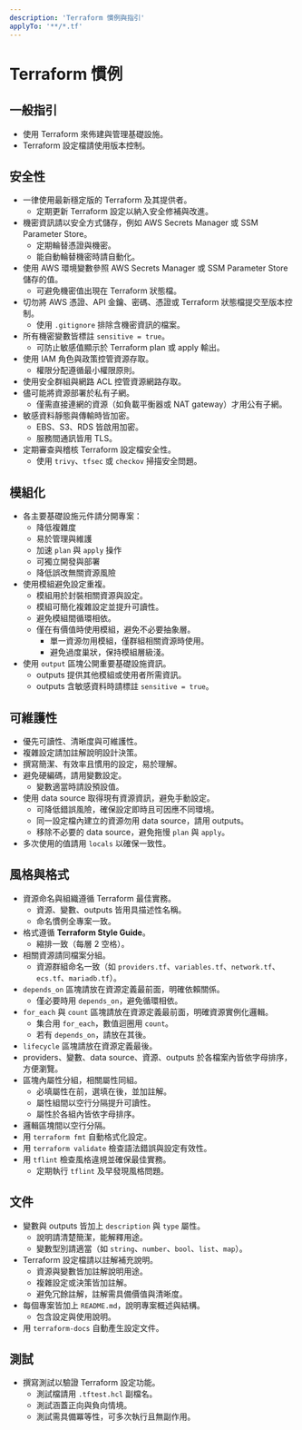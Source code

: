 ```yaml
---
description: 'Terraform 慣例與指引'
applyTo: '**/*.tf'
---
```


# Terraform 慣例

## 一般指引

- 使用 Terraform 來佈建與管理基礎設施。
- Terraform 設定檔請使用版本控制。

## 安全性

- 一律使用最新穩定版的 Terraform 及其提供者。
  - 定期更新 Terraform 設定以納入安全修補與改進。
- 機密資訊請以安全方式儲存，例如 AWS Secrets Manager 或 SSM Parameter Store。
  - 定期輪替憑證與機密。
  - 能自動輪替機密時請自動化。
- 使用 AWS 環境變數參照 AWS Secrets Manager 或 SSM Parameter Store 儲存的值。
  - 可避免機密值出現在 Terraform 狀態檔。
- 切勿將 AWS 憑證、API 金鑰、密碼、憑證或 Terraform 狀態檔提交至版本控制。
  - 使用 `.gitignore` 排除含機密資訊的檔案。
- 所有機密變數皆標註 `sensitive = true`。
  - 可防止敏感值顯示於 Terraform plan 或 apply 輸出。
- 使用 IAM 角色與政策控管資源存取。
  - 權限分配遵循最小權限原則。
- 使用安全群組與網路 ACL 控管資源網路存取。
- 儘可能將資源部署於私有子網。
  - 僅需直接連網的資源（如負載平衡器或 NAT gateway）才用公有子網。
- 敏感資料靜態與傳輸時皆加密。
  - EBS、S3、RDS 皆啟用加密。
  - 服務間通訊皆用 TLS。
- 定期審查與稽核 Terraform 設定檔安全性。
  - 使用 `trivy`、`tfsec` 或 `checkov` 掃描安全問題。

## 模組化

- 各主要基礎設施元件請分開專案：
  - 降低複雜度
  - 易於管理與維護
  - 加速 `plan` 與 `apply` 操作
  - 可獨立開發與部署
  - 降低誤改無關資源風險
- 使用模組避免設定重複。
  - 模組用於封裝相關資源與設定。
  - 模組可簡化複雜設定並提升可讀性。
  - 避免模組間循環相依。
  - 僅在有價值時使用模組，避免不必要抽象層。
    - 單一資源勿用模組，僅群組相關資源時使用。
    - 避免過度巢狀，保持模組層級淺。
- 使用 `output` 區塊公開重要基礎設施資訊。
  - outputs 提供其他模組或使用者所需資訊。
  - outputs 含敏感資料時請標註 `sensitive = true`。

## 可維護性

- 優先可讀性、清晰度與可維護性。
- 複雜設定請加註解說明設計決策。
- 撰寫簡潔、有效率且慣用的設定，易於理解。
- 避免硬編碼，請用變數設定。
  - 變數適當時請設預設值。
- 使用 data source 取得現有資源資訊，避免手動設定。
  - 可降低錯誤風險，確保設定即時且可因應不同環境。
  - 同一設定檔內建立的資源勿用 data source，請用 outputs。
  - 移除不必要的 data source，避免拖慢 `plan` 與 `apply`。
- 多次使用的值請用 `locals` 以確保一致性。

## 風格與格式

- 資源命名與組織遵循 Terraform 最佳實務。
  - 資源、變數、outputs 皆用具描述性名稱。
  - 命名慣例全專案一致。
- 格式遵循 **Terraform Style Guide**。
  - 縮排一致（每層 2 空格）。
- 相關資源請同檔案分組。
  - 資源群組命名一致（如 `providers.tf`、`variables.tf`、`network.tf`、`ecs.tf`、`mariadb.tf`）。
- `depends_on` 區塊請放在資源定義最前面，明確依賴關係。
  - 僅必要時用 `depends_on`，避免循環相依。
- `for_each` 與 `count` 區塊請放在資源定義最前面，明確資源實例化邏輯。
  - 集合用 `for_each`，數值迴圈用 `count`。
  - 若有 `depends_on`，請放在其後。
- `lifecycle` 區塊請放在資源定義最後。
- providers、變數、data source、資源、outputs 於各檔案內皆依字母排序，方便瀏覽。
- 區塊內屬性分組，相關屬性同組。
  - 必填屬性在前，選填在後，並加註解。
  - 屬性組間以空行分隔提升可讀性。
  - 屬性於各組內皆依字母排序。
- 邏輯區塊間以空行分隔。
- 用 `terraform fmt` 自動格式化設定。
- 用 `terraform validate` 檢查語法錯誤與設定有效性。
- 用 `tflint` 檢查風格違規並確保最佳實務。
  - 定期執行 `tflint` 及早發現風格問題。

## 文件

- 變數與 outputs 皆加上 `description` 與 `type` 屬性。
  - 說明請清楚簡潔，能解釋用途。
  - 變數型別請適當（如 `string`、`number`、`bool`、`list`、`map`）。
- Terraform 設定檔請以註解補充說明。
  - 資源與變數皆加註解說明用途。
  - 複雜設定或決策皆加註解。
  - 避免冗餘註解，註解需具備價值與清晰度。
- 每個專案皆加上 `README.md`，說明專案概述與結構。
  - 包含設定與使用說明。
- 用 `terraform-docs` 自動產生設定文件。

## 測試

- 撰寫測試以驗證 Terraform 設定功能。
  - 測試檔請用 `.tftest.hcl` 副檔名。
  - 測試涵蓋正向與負向情境。
  - 測試需具備冪等性，可多次執行且無副作用。
